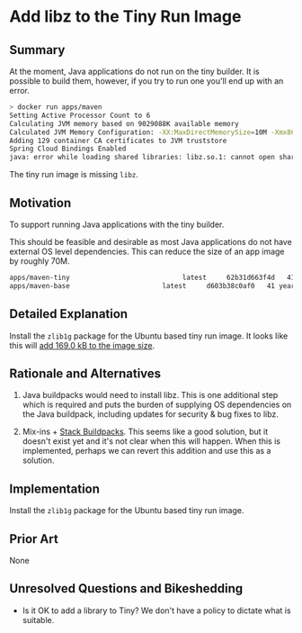# Add libz to the Tiny Run Image

## Summary

At the moment, Java applications do not run on the tiny builder. It is possible to build them, however, if you try to run one you'll end up with an error.

```bash
> docker run apps/maven
Setting Active Processor Count to 6
Calculating JVM memory based on 9029088K available memory
Calculated JVM Memory Configuration: -XX:MaxDirectMemorySize=10M -Xmx8633478K -XX:MaxMetaspaceSize=88409K -XX:ReservedCodeCacheSize=240M -Xss1M (Total Memory: 9029088K, Thread Count: 50, Loaded Class Count: 13195, Headroom: 0%)
Adding 129 container CA certificates to JVM truststore
Spring Cloud Bindings Enabled
java: error while loading shared libraries: libz.so.1: cannot open shared object file: No such file or directory
```

The tiny run image is missing `libz`.

## Motivation

To support running Java applications with the tiny builder.

This should be feasible and desirable as most Java applications do not have external OS level dependencies. This can reduce the size of an app image by roughly 70M.

```bash
apps/maven-tiny                            latest     62b31d663f4d   41 years ago   195MB
apps/maven-base                       latest     d603b38c0af0   41 years ago   268MB
```

## Detailed Explanation

Install the `zlib1g` package for the Ubuntu based tiny run image. It looks like this will [add 169.0 kB to the image size](https://packages.ubuntu.com/bionic/zlib1g).

## Rationale and Alternatives

1. Java buildpacks would need to install libz. This is one additional step which is required and puts the burden of supplying OS dependencies on the Java buildpack, including updates for security & bug fixes to libz.

2. Mix-ins + [Stack Buildpacks](https://github.com/buildpacks/rfcs/blob/main/text/0069-stack-buildpacks.md). This seems like a good solution, but it doesn't exist yet and it's not clear when this will happen. When this is implemented, perhaps we can revert this addition and use this as a solution.

## Implementation

Install the `zlib1g` package for the Ubuntu based tiny run image.

## Prior Art

None

## Unresolved Questions and Bikeshedding

- Is it OK to add a library to Tiny? We don't have a policy to dictate what is suitable.
